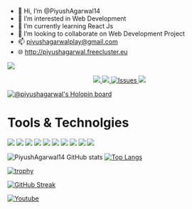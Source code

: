 - 👋 Hi, I’m @PiyushAgarwal14
- 👀 I’m interested in Web Development
- 🌱 I’m currently learning React Js
- 💞️ I’m looking to collaborate on Web Development Project 
- 📫 piyushagarwalplay@gmail.com
- :globe_with_meridians: http://piyushagarwal.freecluster.eu

<!---Profile view counter--->
![](https://komarev.com/ghpvc/?username=PiyushAgarwal14)


 <p align="center">
    <a href="https://dev.to/piyushagarwal14/">
    <img src="https://img.shields.io/badge/dev.to-0A0A0A?style=for-the-badge&logo=dev.to&logoColor=white"/>
    </a>
    <a href="https://www.linkedin.com/in/piyush-agarwal-85b0301ba/">
      <img src="https://img.shields.io/badge/linkedin-%230077B5.svg?style=for-the-badge&logo=linkedin&logoColor=white" />
    </a>
    <a href="https://www.instagram.com/piyushagarwal34/">
      <img alt="Issues" src="https://img.shields.io/badge/Instagram-%23E4405F.svg?style=for-the-badge&logo=Instagram&logoColor=white" />
    </a>
    <a href="https://unsplash.com/@piyush_agarwal"> 
     <img src ="https://user-images.githubusercontent.com/87847452/204344148-37e71a99-2f82-4c2b-b441-90aa9fca651c.jpg"/>
    </a>
 </p>
 

[![@piyushagarwal's Holopin board](https://holopin.me/piyushagarwal)](https://holopin.io/@piyushagarwal)

<!---
PiyushAgarwal14/PiyushAgarwal14 is a ✨ special ✨ repository because its `README.md` (this file) appears on your GitHub profile.
You can click the Preview link to take a look at your changes.
--->

 # Tools & Technolgies


<p>
<img src="https://user-images.githubusercontent.com/87847452/204602425-8f54acf1-ad35-4d21-af5f-a9b08f6c49f2.png"/>
<img src="https://user-images.githubusercontent.com/87847452/204604340-42a1b56b-4308-4b42-801c-0d4f8beda202.png"/>
<img src="https://user-images.githubusercontent.com/87847452/204604670-eb79d4e1-784d-4902-a789-db74943ddc7b.png"/>
<img src="https://user-images.githubusercontent.com/87847452/204605547-4ce5c3e6-a112-4739-9f99-6dec6d6e6a1a.png"/>
<img src="https://user-images.githubusercontent.com/87847452/204605970-347620ae-e258-44ba-99af-350237355108.png"/>
<img src="https://user-images.githubusercontent.com/87847452/204606241-c7bee6f7-8da6-4471-8eba-78230b5e55cd.png"/>
<img src ="https://user-images.githubusercontent.com/87847452/204606569-3a60a7a7-3662-468a-9730-1bf57dac0dfa.png"/>
<img src ="https://user-images.githubusercontent.com/87847452/204607036-394434a0-8b5d-4b3c-85f3-2459f036cd9a.png"/>
<img src ="https://user-images.githubusercontent.com/87847452/204611092-be3ab9ad-d7b9-4c72-8e6d-dbffcdf58707.png"/>
<img src="https://user-images.githubusercontent.com/87847452/204611099-86c5e054-2f20-4a46-8787-948d263b9895.png"/>
</p>


![PiyushAgarwal14 GitHub stats](https://github-readme-stats.vercel.app/api?username=PiyushAgarwal14&show_icons=true&theme=transparent)
[![Top Langs](https://github-readme-stats.vercel.app/api/top-langs/?username=PiyushAgarwal14&langs_count=8)](https://github.com/PiyushAgarwal14/github-readme-stats)


[![trophy](https://github-profile-trophy.vercel.app/?username=PiyushAgarwal14)](https://github.com/PiyushAgarwal14/github-profile-trophy)


[![GitHub Streak](http://github-readme-streak-stats.herokuapp.com?user=PiyushAgarwal14)](https://git.io/streak-stats)

<p align="left">
  <a href="https://www.youtube.com/channel/UCIIJomv7KbeTYM4LEoKsSng?sub_confirmation=1"><img alt="Youtube" title="Youtube" src="https://img.shields.io/badge/-Subscribe-red?style=for-the-badge&logo=youtube&logoColor=white"/></a>
</p>
